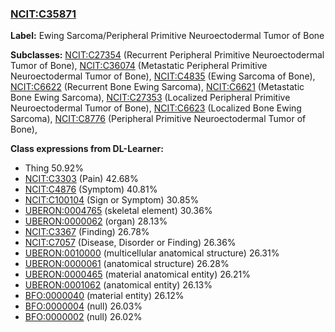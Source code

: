 
### [NCIT:C35871](http://purl.obolibrary.org/obo/NCIT_C35871)
**Label:** Ewing Sarcoma/Peripheral Primitive Neuroectodermal Tumor of Bone

**Subclasses:** [NCIT:C27354](http://purl.obolibrary.org/obo/NCIT_C27354) (Recurrent Peripheral Primitive Neuroectodermal Tumor of Bone), [NCIT:C36074](http://purl.obolibrary.org/obo/NCIT_C36074) (Metastatic Peripheral Primitive Neuroectodermal Tumor of Bone), [NCIT:C4835](http://purl.obolibrary.org/obo/NCIT_C4835) (Ewing Sarcoma of Bone), [NCIT:C6622](http://purl.obolibrary.org/obo/NCIT_C6622) (Recurrent Bone Ewing Sarcoma), [NCIT:C6621](http://purl.obolibrary.org/obo/NCIT_C6621) (Metastatic Bone Ewing Sarcoma), [NCIT:C27353](http://purl.obolibrary.org/obo/NCIT_C27353) (Localized Peripheral Primitive Neuroectodermal Tumor of Bone), [NCIT:C6623](http://purl.obolibrary.org/obo/NCIT_C6623) (Localized Bone Ewing Sarcoma), [NCIT:C8776](http://purl.obolibrary.org/obo/NCIT_C8776) (Peripheral Primitive Neuroectodermal Tumor of Bone), 

**Class expressions from DL-Learner:**

- Thing 50.92%
- [NCIT:C3303](http://purl.obolibrary.org/obo/NCIT_C3303) (Pain) 42.68%
- [NCIT:C4876](http://purl.obolibrary.org/obo/NCIT_C4876) (Symptom) 40.81%
- [NCIT:C100104](http://purl.obolibrary.org/obo/NCIT_C100104) (Sign or Symptom) 30.85%
- [UBERON:0004765](http://purl.obolibrary.org/obo/UBERON_0004765) (skeletal element) 30.36%
- [UBERON:0000062](http://purl.obolibrary.org/obo/UBERON_0000062) (organ) 28.13%
- [NCIT:C3367](http://purl.obolibrary.org/obo/NCIT_C3367) (Finding) 26.78%
- [NCIT:C7057](http://purl.obolibrary.org/obo/NCIT_C7057) (Disease, Disorder or Finding) 26.36%
- [UBERON:0010000](http://purl.obolibrary.org/obo/UBERON_0010000) (multicellular anatomical structure) 26.31%
- [UBERON:0000061](http://purl.obolibrary.org/obo/UBERON_0000061) (anatomical structure) 26.28%
- [UBERON:0000465](http://purl.obolibrary.org/obo/UBERON_0000465) (material anatomical entity) 26.21%
- [UBERON:0001062](http://purl.obolibrary.org/obo/UBERON_0001062) (anatomical entity) 26.13%
- [BFO:0000040](http://purl.obolibrary.org/obo/BFO_0000040) (material entity) 26.12%
- [BFO:0000004](http://purl.obolibrary.org/obo/BFO_0000004) (null) 26.03%
- [BFO:0000002](http://purl.obolibrary.org/obo/BFO_0000002) (null) 26.02%


